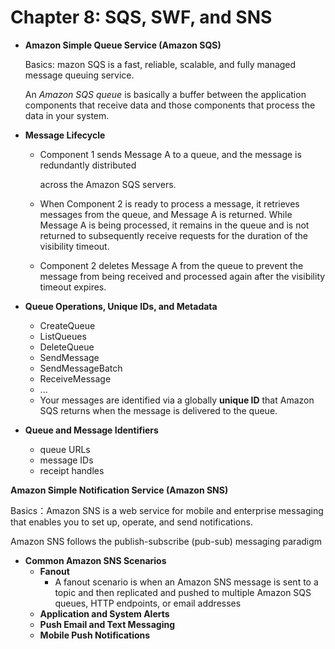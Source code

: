 # Chapter 8: SQS, SWF, and SNS

* **Amazon Simple Queue Service \(Amazon SQS\)**

  Basics: mazon SQS is a fast, reliable, scalable, and fully managed message queuing service.

  An _Amazon SQS queue_ is basically a buffer between the application components that receive data and those components that process the data in your system.

* **Message Lifecycle**
  * Component 1 sends Message A to a queue, and the message is redundantly distributed

    across the Amazon SQS servers.

  * When Component 2 is ready to process a message, it retrieves messages from the queue, and Message A is returned. While Message A is being processed, it remains in the queue and is not returned to subsequently receive requests for the duration of the visibility timeout.
  * Component 2 deletes Message A from the queue to prevent the message from being received and processed again after the visibility timeout expires.
* **Queue Operations, Unique IDs, and Metadata**
  * CreateQueue
  * ListQueues
  * DeleteQueue
  * SendMessage
  * SendMessageBatch
  * ReceiveMessage
  * ...
  * Your messages are identified via a globally **unique ID** that Amazon SQS returns when the message is delivered to the queue.
* **Queue and Message Identifiers**
  * queue URLs
  * message IDs
  * receipt handles

**Amazon Simple Notification Service \(Amazon SNS\)**

 Basics：Amazon SNS is a web service for mobile and enterprise messaging that enables you to set up, operate, and send notifications.

Amazon SNS follows the publish-subscribe \(pub-sub\) messaging paradigm

* **Common Amazon SNS Scenarios**
  * **Fanout**
    * A fanout scenario is when an Amazon SNS message is sent to a topic and then replicated and pushed to multiple Amazon SQS queues, HTTP endpoints, or email addresses
  * **Application and System Alerts**
  * **Push Email and Text Messaging**
  * **Mobile Push Notifications**

